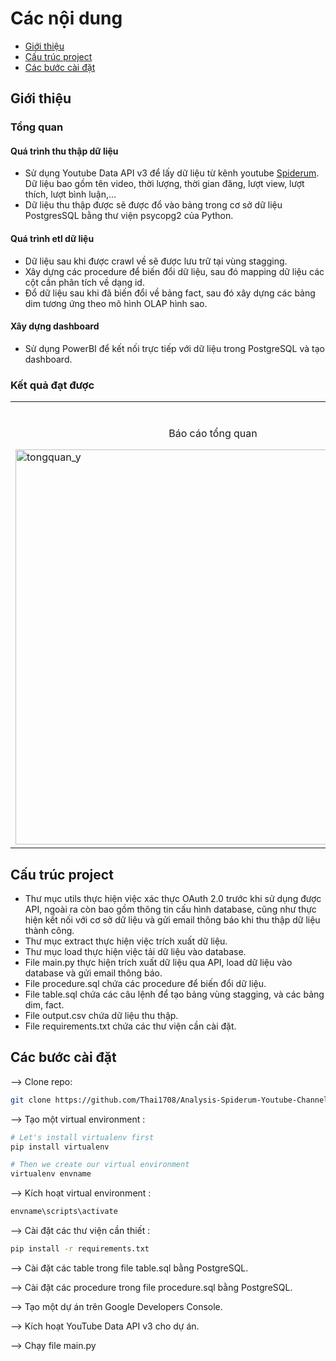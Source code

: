 # Các nội dung
- [Giới thiệu](#Giới-thiệu)
- [Cấu trúc project](#Cấu-trúc-project)
- [Các bước cài đặt](#Các-bước-cài-đặt)

## Giới thiệu
### Tổng quan
#### Quá trình thu thập dữ liệu
- Sử dụng Youtube Data API v3 để lấy dữ liệu từ kênh youtube [Spiderum](https://www.youtube.com/@Spiderum). Dữ liệu bao gồm tên video, thời lượng, thời gian đăng, lượt view, lượt thích, lượt bình luận,...
- Dữ liệu thu thập được sẽ được đổ vào bảng trong cơ sở dữ liệu PostgresSQL bằng thư viện psycopg2 của Python.

#### Quá trình etl dữ liệu
- Dữ liệu sau khi được crawl về sẽ được lưu trữ tại vùng stagging.
- Xây dựng các procedure để biến đổi dữ liệu, sau đó mapping dữ liệu các cột cần phân tích về dạng id.
- Đổ dữ liệu sau khi đã biến đổi về bảng fact, sau đó xây dựng các bảng dim tương ứng theo mô hình OLAP hình sao.

#### Xây dựng dashboard
- Sử dụng PowerBI để kết nối trực tiếp với dữ liệu trong PostgreSQL và tạo dashboard.

### Kết quả đạt được
<table width="100%"> 
<tr>
<td width="50%">      
&nbsp; 
<br>
<p align="center">
  Báo cáo tổng quan
</p>
<img width="632" alt="tongquan_y" src="https://github.com/user-attachments/assets/8a628b43-f973-44d9-b7cf-838c2421569a">
</td> 
<td width="50%">
<br>
<p align="center">
  Báo cáo hoạt động
</p>
<img width="635" alt="hoatdong_y" src="https://github.com/user-attachments/assets/b8839ba0-625d-45fb-929d-51a9584aa878">
</td>
</table>

## Cấu trúc project
- Thư mục utils thực hiện việc xác thực OAuth 2.0 trước khi sử dụng được API, ngoài ra còn bao gồm thông tin cấu hình database, cũng như thực hiện kết nối với cơ sở dữ liệu và gửi email thông báo khi thu thập dữ liệu thành công.
- Thư mục extract thực hiện việc trích xuất dữ liệu.
- Thư mục load thực hiện việc tải dữ liệu vào database.
- File main.py thực hiện trích xuất dữ liệu qua API, load dữ liệu vào database và gửi email thông báo.
- File procedure.sql chứa các procedure để biến đổi dữ liệu.
- File table.sql chứa các câu lệnh để tạo bảng vùng stagging, và các bảng dim, fact.
- File output.csv chứa dữ liệu thu thập.
- File requirements.txt chứa các thư viện cần cài đặt.

## Các bước cài đặt
--> Clone repo:
```bash
git clone https://github.com/Thai1708/Analysis-Spiderum-Youtube-Channel.git

```

--> Tạo một virtual environment :
```bash
# Let's install virtualenv first
pip install virtualenv

# Then we create our virtual environment
virtualenv envname

```

--> Kích hoạt virtual environment :
```bash
envname\scripts\activate

```

--> Cài đặt các thư viện cần thiết :
```bash
pip install -r requirements.txt

```
--> Cài đặt các table trong file table.sql bằng PostgreSQL.

--> Cài đặt các procedure trong file procedure.sql bằng PostgreSQL.

--> Tạo một dự án trên Google Developers Console.

--> Kích hoạt YouTube Data API v3 cho dự án.

--> Chạy file main.py

